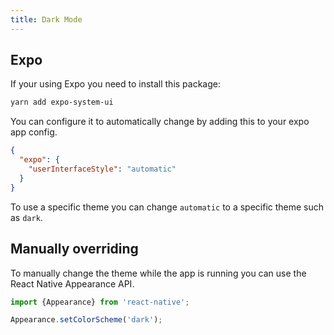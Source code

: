 ```yaml
---
title: Dark Mode
---
```


## Expo

If your using Expo you need to install this package:

```sh
yarn add expo-system-ui
```

You can configure it to automatically change by adding this to your expo app config.
```json
{
  "expo": {
    "userInterfaceStyle": "automatic"
  }
}
```



To use a specific theme you can change `automatic` to a specific theme such as `dark`.

## Manually overriding

To manually change the theme while the app is running you can use the React Native Appearance API.
```typescript
import {Appearance} from 'react-native';

Appearance.setColorScheme('dark');
```
